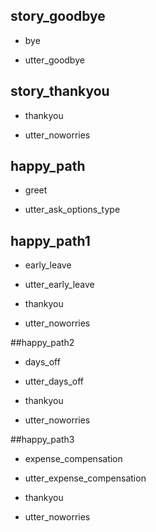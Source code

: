 ## story_goodbye
* bye
 - utter_goodbye

## story_thankyou
* thankyou
 - utter_noworries

## happy_path
* greet
 - utter_ask_options_type

## happy_path1
* early_leave
 - utter_early_leave
* thankyou
 - utter_noworries

##happy_path2
* days_off
 - utter_days_off
* thankyou
 - utter_noworries

##happy_path3
* expense_compensation
 - utter_expense_compensation
* thankyou
 - utter_noworries



